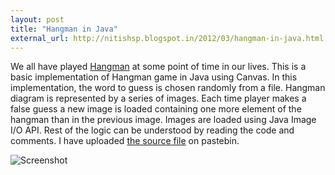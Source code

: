 ```yaml
---
layout: post
title: "Hangman in Java"
external_url: http://nitishsp.blogspot.in/2012/03/hangman-in-java.html
---
```


We all have played  [Hangman](http://en.wikipedia.org/wiki/Hangman_(game)) at some point of time in our lives. This is a basic implementation of Hangman game in Java using Canvas. In this implementation, the word to guess is chosen randomly from a file. Hangman diagram is represented by a series of images. Each time player makes a false guess a new image is loaded containing one more element of the hangman than in the previous image. Images are loaded using Java Image I/O API. Rest of the logic can be understood by reading the code and comments. I have uploaded [the source file](http://pastebin.com/WkUx4fLQ) on pastebin.

![Screenshot](http://4.bp.blogspot.com/-nA5tJlrPXFs/T10BHFmC0FI/AAAAAAAAAWI/AE0dsPudyFQ/s400/HangmanJava.jpg)